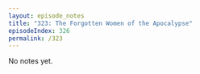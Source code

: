 ```yaml
---
layout: episode_notes
title: "323: The Forgotten Women of the Apocalypse"
episodeIndex: 326
permalink: /323
---
```

No notes yet.
